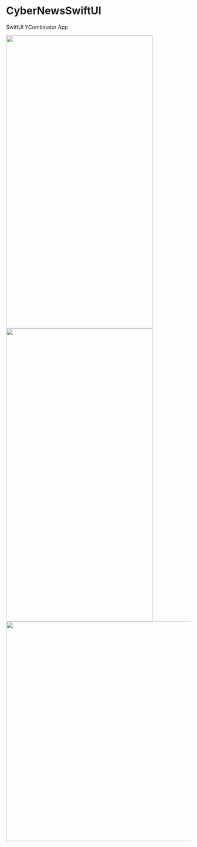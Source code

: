 # CyberNewsSwiftUI
SwiftUI YCombinator App

<img src="https://i.imgur.com/amFGC6y.png" width="400" height="800" /><img src="https://i.imgur.com/B2nTMfc.png" width="400" height="800" />
<img src="https://i.imgur.com/4PoOryE.png" width="800" height="600" />
